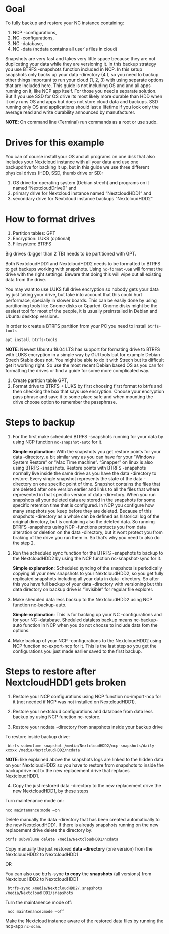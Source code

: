 # Goal

To fully backup and restore your NC instance containing:
1. NCP -configurations,
2. NC -configurations,
3. NC -database,
4. NC -data (ncdata contains all user`s files in cloud)

Snapshots are very fast and takes very little space because they are not duplicating your data while they are versioning it. In this backup strategy you use BTRFS -snapshots function included in NCP. In this setup snapshots only backs up your data -directory (4.), so you need to backup other things important to run your cloud (1, 2, 3) with using separate options that are included here. This guide is not including OS and and all apps running on it, like NCP app itself. For those you need a separate solution. But if you use SSD for OS drive its most likely more durable than HDD when it only runs OS and apps but does not store cloud data and backups. SSD running only OS and applications should last a lifetime if you look only the average read and write durability announced by manufacturer. 

**NOTE**: On command line (Terminal) run commands as a root or use sudo.

# Drives for this example

You can of course install your OS and all programs on one disk that also includes your Nextcloud instance with all your data and use one backupdrive for backing it up, but in this guide we use three different physical drives (HDD, SSD, thumb drive or SD):

1. OS drive for operating system (Debian strech) and programs on it named “NextcloudDrive0” and 
2. primary drive for Nextcloud instance named “NextcloudHDD1” and
3. secondary drive for Nextcloud instance backups “NextcloudHDD2”

# How to format drives

1. Partition tables: GPT
2. Encryption: LUKS (optional)
3. Filesystem: BTRFS

Big drives (bigger than 2 TB) needs to be partitioned with GPT.

Both NextcloudHDD1 and NextcloudHDD2 needs to be formatted to BTRFS to get backups working with snapshots. Using `nc-format-USB` will format the drive with the right settings. Beware that doing this will wipe out all existing data from the drive.

You may want to use LUKS full drive encryption so nobody gets your data by just taking your drive, but take into account that this could hurt performace, specially in slower boards. This can be easily done by using partitioning tools like Gnome disks or Gparted. Gnome disks might be the easiest tool for most of the people, it is usually preinstalled in Debian and Ubuntu desktop versions. 

In order to create a BTRFS partition from your PC you need to install `btrfs-tools`  

```
apt install btrfs-tools
```

**NOTE**: Newest Ubuntu 18.04 LTS has support for formating drive to BTRFS with LUKS encryption in a simple way by GUI tools but for example Debian Strech Stable does not. You might be able to do it with Strech but its difficult get it working right. So use the most recent Debian based OS as you can for formatting the drives or find a guide for some more complicated way.

1. Create partition table GPT,
2. Format drive to BTRFS + LUKS by first choosing first format to btrfs and then checking the box that says use encryption. Choose your encryption pass phrase and save it to some place safe and when mounting the drive choose option to remember the passphrase.

# Steps to backup

1. For the first make scheduled BTRFS -snapshots running for your data by using NCP function `nc-snapshot-auto` for it.

     **Simple explanation**:
With the snapshots you get restore points for your data -directory, a bit similar way as you can have for your “Windows System Restore” or “Mac Time machine”. “Snapper” on linux is also using BTRFS -snapshots. Restore points with BTRFS -snapshots normally live inside the same drive as you have the data -directory to restore. Every single snapshot represents the state of the data -directory on one specific point of time. Snapshot contains the files that are deleted after one version earlier and links to all the files that where represented in that specific version of data -directory. When you run snapshots all your deleted data are stored in the snapshots for some specific retention time that is configured. In NCP you configure how many snapshots you keep before they are deleted. Because of this snapshots -directory as a whole can be defined as historical log of the original directory, but is containing also the deleted data. So running BTRFS -snapshots using NCP -functions protects you from data alteration or deletion on the data -directory, but it wont protect you from braking of the drive you run them in. So that’s why you need to also do the step 2.

2. Run the scheduled sync function for the BTRFS -snapshots to backup to the NextcloudHDD2 by using the NCP function nc-snapshot-sync for it.

     **Simple explanation**:
Scheduled syncing of the snapshots is periodically copying all your new snapshots to your NextcloudHDD2, so you get fully replicated snapshots including all your data in data -directory. So after this you have full backup of your data -directory with versioning but this data directory on backup drive is “invisible” for regular file explorer.


3. Make sheduled data less backup to the NextcloudHDD2 using NCP function nc-backup-auto.

     **Simple explanation**:
This is for backing up your NC -configurations and for your NC -database. Sheduled dataless backup means nc-backup-auto function in NCP when you do not choose to include data fom the options.

4. Make backup of your NCP -configurations to the NextcloudHDD2 using NCP function nc-export-ncp for it. This is the last step so you get the configurations you just made earlier saved to the first backup.

# Steps to restore after NextcloudHDD1 gets broken

1. Restore your NCP configurations using NCP function nc-import-ncp for it (not needed if NCP was not installed on NextcloudHDD1).

2. Restore your nextcloud configurations and database from data less backup by using NCP function nc-restore.

3. Restore your ncdata -directory from snapshots inside your backup drive

To restore inside backup drive:
```
 btrfs subvolume snapshot /media/NextcloudHDD2/ncp-snapshots/daily-xxxxx /media/NextcloudHDD2/ncdata
```
**NOTE**: like explained above the snapshots logs are linked to the hidden data on your NextcloudHDD2 so you have to restore from snapshots to inside the backupdrive not to the new replacement drive that replaces NextcloudHDD1.

4. Copy the just restored data -directory to the new replacement drive the new NextcloudHDD1, by these steps

Turn maintenance mode on:
```
ncc maintenance:mode –on
```
Delete manually the data -directory that has been created automatically to the new NextcloudHDD1. If there is already snapshots running on the new replacement drive delete the directory by:
```
btrfs subvolume delete /media/NextcloudHDD1/ncdata
```
Copy manually the just restored **data -directory** (one version) from the NextcloudHDD2 to NextcloudHDD1
  
OR

You can also use btrfs-sync **to copy** the **snapshots** (all versions) from NextcloudHDD2 to NextcloudHDD1

```
 btrfs-sync /media/NextcloudHDD2/.snapshots /media/NextcloudHDD1/snapshots
```

Turn the maintanence mode off:

```
 ncc maintenance:mode –off
```

Make the Nextcloud instance aware of the restored data files by running the ncp-app `nc-scan`.